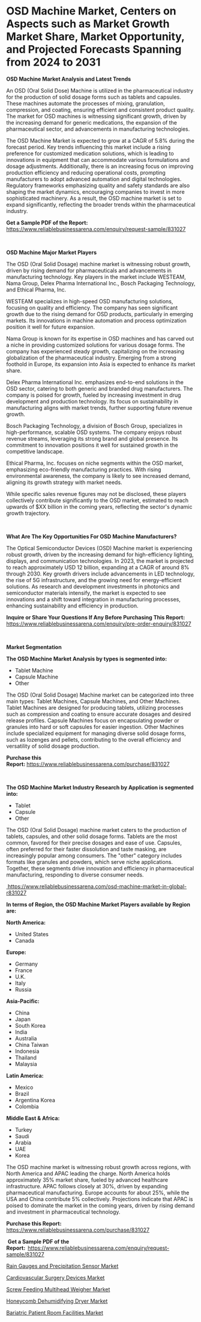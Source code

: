 <p><h1>OSD Machine Market, Centers on Aspects such as Market Growth Market Share, Market Opportunity, and Projected Forecasts Spanning from 2024 to 2031</h1></p><p><strong>OSD Machine Market Analysis and Latest Trends</strong></p>
<p><p>An OSD (Oral Solid Dose) Machine is utilized in the pharmaceutical industry for the production of solid dosage forms such as tablets and capsules. These machines automate the processes of mixing, granulation, compression, and coating, ensuring efficient and consistent product quality. The market for OSD machines is witnessing significant growth, driven by the increasing demand for generic medications, the expansion of the pharmaceutical sector, and advancements in manufacturing technologies. </p><p>The OSD Machine Market is expected to grow at a CAGR of 5.8% during the forecast period. Key trends influencing this market include a rising preference for customized medication solutions, which is leading to innovations in equipment that can accommodate various formulations and dosage adjustments. Additionally, there is an increasing focus on improving production efficiency and reducing operational costs, prompting manufacturers to adopt advanced automation and digital technologies. Regulatory frameworks emphasizing quality and safety standards are also shaping the market dynamics, encouraging companies to invest in more sophisticated machinery. As a result, the OSD machine market is set to expand significantly, reflecting the broader trends within the pharmaceutical industry.</p></p>
<p><strong>Get a Sample PDF of the Report:&nbsp;</strong> <a href="https://www.reliablebusinessarena.com/enquiry/request-sample/831027?utm_campaign=1288&utm_medium=2&utm_source=Github&utm_content=ia&utm_term=13102024&utm_id=osd-machine">https://www.reliablebusinessarena.com/enquiry/request-sample/831027</a></p>
<p>&nbsp;</p>
<p><strong>OSD Machine Major Market Players</strong></p>
<p><p>The OSD (Oral Solid Dosage) machine market is witnessing robust growth, driven by rising demand for pharmaceuticals and advancements in manufacturing technology. Key players in the market include WESTEAM, Nama Group, Delex Pharma International Inc., Bosch Packaging Technology, and Ethical Pharma, Inc. </p><p>WESTEAM specializes in high-speed OSD manufacturing solutions, focusing on quality and efficiency. The company has seen significant growth due to the rising demand for OSD products, particularly in emerging markets. Its innovations in machine automation and process optimization position it well for future expansion.</p><p>Nama Group is known for its expertise in OSD machines and has carved out a niche in providing customized solutions for various dosage forms. The company has experienced steady growth, capitalizing on the increasing globalization of the pharmaceutical industry. Emerging from a strong foothold in Europe, its expansion into Asia is expected to enhance its market share.</p><p>Delex Pharma International Inc. emphasizes end-to-end solutions in the OSD sector, catering to both generic and branded drug manufacturers. The company is poised for growth, fueled by increasing investment in drug development and production technology. Its focus on sustainability in manufacturing aligns with market trends, further supporting future revenue growth.</p><p>Bosch Packaging Technology, a division of Bosch Group, specializes in high-performance, scalable OSD systems. The company enjoys robust revenue streams, leveraging its strong brand and global presence. Its commitment to innovation positions it well for sustained growth in the competitive landscape.</p><p>Ethical Pharma, Inc. focuses on niche segments within the OSD market, emphasizing eco-friendly manufacturing practices. With rising environmental awareness, the company is likely to see increased demand, aligning its growth strategy with market needs.</p><p>While specific sales revenue figures may not be disclosed, these players collectively contribute significantly to the OSD market, estimated to reach upwards of $XX billion in the coming years, reflecting the sector's dynamic growth trajectory.</p></p>
<p>&nbsp;</p>
<p><strong>What Are The Key Opportunities For OSD Machine Manufacturers?</strong></p>
<p><p>The Optical Semiconductor Devices (OSD) Machine market is experiencing robust growth, driven by the increasing demand for high-efficiency lighting, displays, and communication technologies. In 2023, the market is projected to reach approximately USD 12 billion, expanding at a CAGR of around 8% through 2030. Key growth drivers include advancements in LED technology, the rise of 5G infrastructure, and the growing need for energy-efficient solutions. As research and development investments in photonics and semiconductor materials intensify, the market is expected to see innovations and a shift toward integration in manufacturing processes, enhancing sustainability and efficiency in production.</p></p>
<p><strong>Inquire or Share Your Questions If Any Before Purchasing This Report:</strong> <a href="https://www.reliablebusinessarena.com/enquiry/pre-order-enquiry/831027?utm_campaign=1288&utm_medium=2&utm_source=Github&utm_content=ia&utm_term=13102024&utm_id=osd-machine">https://www.reliablebusinessarena.com/enquiry/pre-order-enquiry/831027</a></p>
<p>&nbsp;</p>
<p><strong>Market Segmentation</strong></p>
<p><strong>The OSD Machine Market Analysis by types is segmented into:</strong></p>
<p><ul><li>Tablet Machine</li><li>Capsule Machine</li><li>Other</li></ul></p>
<p><p>The OSD (Oral Solid Dosage) Machine market can be categorized into three main types: Tablet Machines, Capsule Machines, and Other Machines. Tablet Machines are designed for producing tablets, utilizing processes such as compression and coating to ensure accurate dosages and desired release profiles. Capsule Machines focus on encapsulating powder or granules into hard or soft capsules for easier ingestion. Other Machines include specialized equipment for managing diverse solid dosage forms, such as lozenges and pellets, contributing to the overall efficiency and versatility of solid dosage production.</p></p>
<p><strong>Purchase this Report:&nbsp;</strong><a href="https://www.reliablebusinessarena.com/purchase/831027?utm_campaign=1288&utm_medium=2&utm_source=Github&utm_content=ia&utm_term=13102024&utm_id=osd-machine">https://www.reliablebusinessarena.com/purchase/831027</a></p>
<p>&nbsp;</p>
<p><strong>The OSD Machine Market Industry Research by Application is segmented into:</strong></p>
<p><ul><li>Tablet</li><li>Capsule</li><li>Other</li></ul></p>
<p><p>The OSD (Oral Solid Dosage) machine market caters to the production of tablets, capsules, and other solid dosage forms. Tablets are the most common, favored for their precise dosages and ease of use. Capsules, often preferred for their faster dissolution and taste masking, are increasingly popular among consumers. The "other" category includes formats like granules and powders, which serve niche applications. Together, these segments drive innovation and efficiency in pharmaceutical manufacturing, responding to diverse consumer needs.</p></p>
<p><a href="https://www.reliablebusinessarena.com/osd-machine-market-in-global-r831027?utm_campaign=1288&utm_medium=2&utm_source=Github&utm_content=ia&utm_term=13102024&utm_id=osd-machine">&nbsp;https://www.reliablebusinessarena.com/osd-machine-market-in-global-r831027</a></p>
<p><strong>In terms of Region, the OSD Machine Market Players available by Region are:</strong></p>
<p>
    <p> <strong> North America: </strong>
        <ul>
            <li>United States</li>
            <li>Canada</li>
        </ul>
        </p> 
    <p> <strong> Europe: </strong>
        <ul>
            <li>Germany</li>
            <li>France</li>
            <li>U.K.</li>
            <li>Italy</li>
            <li>Russia</li>
        </ul>
        </p> 
    <p> <strong> Asia-Pacific: </strong>
        <ul>
            <li>China</li>
            <li>Japan</li>
            <li>South Korea</li>
            <li>India</li>
            <li>Australia</li>
            <li>China Taiwan</li>
            <li>Indonesia</li>
            <li>Thailand</li>
            <li>Malaysia</li>
        </ul>
        </p> 
    <p> <strong> Latin America: </strong>
        <ul>
            <li>Mexico</li>
            <li>Brazil</li>
            <li>Argentina Korea</li>
            <li>Colombia</li>
        </ul>
        </p> 
    <p> <strong> Middle East & Africa: </strong>
        <ul>
            <li>Turkey</li>
            <li>Saudi</li>
            <li>Arabia</li>
            <li>UAE</li>
            <li>Korea</li>
        </ul>
    </p>
    </p>
<p><p>The OSD machine market is witnessing robust growth across regions, with North America and APAC leading the charge. North America holds approximately 35% market share, fueled by advanced healthcare infrastructure. APAC follows closely at 30%, driven by expanding pharmaceutical manufacturing. Europe accounts for about 25%, while the USA and China contribute 5% collectively. Projections indicate that APAC is poised to dominate the market in the coming years, driven by rising demand and investment in pharmaceutical technology.</p></p>
<p><strong>Purchase this Report: </strong><a href="https://www.reliablebusinessarena.com/purchase/831027?utm_campaign=1288&utm_medium=2&utm_source=Github&utm_content=ia&utm_term=13102024&utm_id=osd-machine">https://www.reliablebusinessarena.com/purchase/831027</a></p>
<p>&nbsp;<strong>Get a Sample PDF of the Report:&nbsp;&nbsp;</strong><a href="https://www.reliablebusinessarena.com/enquiry/request-sample/831027?utm_campaign=1288&utm_medium=2&utm_source=Github&utm_content=ia&utm_term=13102024&utm_id=osd-machine">https://www.reliablebusinessarena.com/enquiry/request-sample/831027</a></p>
<p><strong></strong></p>
<p><p><a href="https://www.linkedin.com/pulse/in-depth-rain-gauges-precipitation-sensor-market-review-siqff?utm_campaign=1288&utm_medium=2&utm_source=Github&utm_content=ia&utm_term=13102024&utm_id=osd-machine">Rain Gauges and Precipitation Sensor Market</a></p><p><a href="https://www.linkedin.com/pulse/cardiovascular-surgery-devices-market-dynamics-application-wxfve?utm_campaign=1288&utm_medium=2&utm_source=Github&utm_content=ia&utm_term=13102024&utm_id=osd-machine">Cardiovascular Surgery Devices Market</a></p><p><a href="https://www.linkedin.com/pulse/screw-feeding-multihead-weigher-market-global-regional-analysis-4at8c?utm_campaign=1288&utm_medium=2&utm_source=Github&utm_content=ia&utm_term=13102024&utm_id=osd-machine">Screw Feeding Multihead Weigher Market</a></p><p><a href="https://www.linkedin.com/pulse/honeycomb-dehumidifying-dryer-market-overview-global-trends-uaa5f?utm_campaign=1288&utm_medium=2&utm_source=Github&utm_content=ia&utm_term=13102024&utm_id=osd-machine">Honeycomb Dehumidifying Dryer Market</a></p><p><a href="https://www.linkedin.com/pulse/global-bariatric-patient-room-facilities-market-analysis-vuuie?utm_campaign=1288&utm_medium=2&utm_source=Github&utm_content=ia&utm_term=13102024&utm_id=osd-machine">Bariatric Patient Room Facilities Market</a></p></p>
